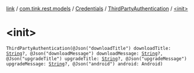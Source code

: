 [link](../../../index.md) / [com.tink.rest.models](../../index.md) / [Credentials](../index.md) / [ThirdPartyAuthentication](index.md) / [&lt;init&gt;](./-init-.md)

# &lt;init&gt;

`ThirdPartyAuthentication(@Json("downloadTitle") downloadTitle: `[`String`](https://kotlinlang.org/api/latest/jvm/stdlib/kotlin/-string/index.html)`?, @Json("downloadMessage") downloadMessage: `[`String`](https://kotlinlang.org/api/latest/jvm/stdlib/kotlin/-string/index.html)`?, @Json("upgradeTitle") upgradeTitle: `[`String`](https://kotlinlang.org/api/latest/jvm/stdlib/kotlin/-string/index.html)`?, @Json("upgradeMessage") upgradeMessage: `[`String`](https://kotlinlang.org/api/latest/jvm/stdlib/kotlin/-string/index.html)`?, @Json("android") android: Android)`